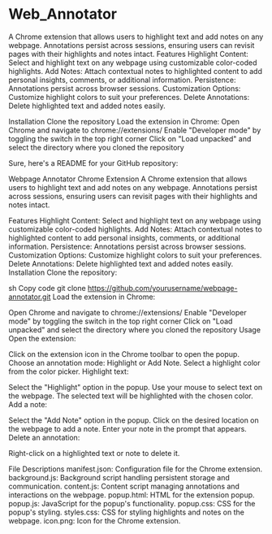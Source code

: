 # Web_Annotator
A Chrome extension that allows users to highlight text and add notes on any webpage. Annotations persist across sessions, ensuring users can revisit pages with their highlights and notes intact.
Features
Highlight Content: Select and highlight text on any webpage using customizable color-coded highlights.
Add Notes: Attach contextual notes to highlighted content to add personal insights, comments, or additional information.
Persistence: Annotations persist across browser sessions.
Customization Options: Customize highlight colors to suit your preferences.
Delete Annotations: Delete highlighted text and added notes easily.

Installation
Clone the repository
Load the extension in Chrome:
Open Chrome and navigate to chrome://extensions/
Enable "Developer mode" by toggling the switch in the top right corner
Click on "Load unpacked" and select the directory where you cloned the repository


Sure, here's a README for your GitHub repository:

Webpage Annotator Chrome Extension
A Chrome extension that allows users to highlight text and add notes on any webpage. Annotations persist across sessions, ensuring users can revisit pages with their highlights and notes intact.

Features
Highlight Content: Select and highlight text on any webpage using customizable color-coded highlights.
Add Notes: Attach contextual notes to highlighted content to add personal insights, comments, or additional information.
Persistence: Annotations persist across browser sessions.
Customization Options: Customize highlight colors to suit your preferences.
Delete Annotations: Delete highlighted text and added notes easily.
Installation
Clone the repository:

sh
Copy code
git clone https://github.com/yourusername/webpage-annotator.git
Load the extension in Chrome:

Open Chrome and navigate to chrome://extensions/
Enable "Developer mode" by toggling the switch in the top right corner
Click on "Load unpacked" and select the directory where you cloned the repository
Usage
Open the extension:

Click on the extension icon in the Chrome toolbar to open the popup.
Choose an annotation mode: Highlight or Add Note.
Select a highlight color from the color picker.
Highlight text:

Select the "Highlight" option in the popup.
Use your mouse to select text on the webpage. The selected text will be highlighted with the chosen color.
Add a note:

Select the "Add Note" option in the popup.
Click on the desired location on the webpage to add a note. Enter your note in the prompt that appears.
Delete an annotation:

Right-click on a highlighted text or note to delete it.

File Descriptions
manifest.json: Configuration file for the Chrome extension.
background.js: Background script handling persistent storage and communication.
content.js: Content script managing annotations and interactions on the webpage.
popup.html: HTML for the extension popup.
popup.js: JavaScript for the popup's functionality.
popup.css: CSS for the popup's styling.
styles.css: CSS for styling highlights and notes on the webpage.
icon.png: Icon for the Chrome extension.
